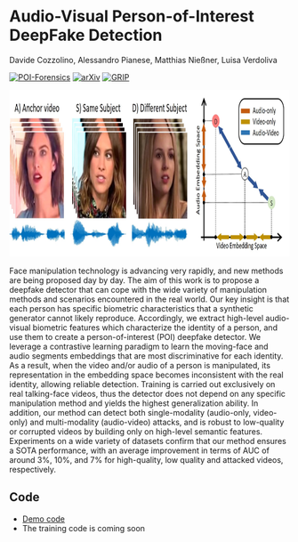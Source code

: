 # Audio-Visual Person-of-Interest DeepFake Detection
Davide Cozzolino, Alessandro Pianese, Matthias Nie&szlig;ner, Luisa Verdoliva

[![POI-Forensics](https://img.shields.io/badge/Webpage-222222.svg?style=for-the-badge&logo=github)](https://grip-unina.github.io/poi-forensics/)
[![arXiv](https://img.shields.io/badge/-arXiv-B31B1B.svg?style=for-the-badge)](https://arxiv.org/abs/2204.03083)
[![GRIP](https://img.shields.io/badge/-GRIP-0888ef.svg?style=for-the-badge)](https://www.grip.unina.it)

<p align="center"> <img height="300" src="header.jpg"> </p>

Face manipulation technology is advancing very rapidly, and new methods are being proposed day by day. The aim of this work is to propose a deepfake detector that can cope with the wide variety of manipulation methods and scenarios encountered in the real world. Our key insight is that each person has specific biometric characteristics that a synthetic generator cannot likely reproduce. Accordingly, we extract high-level audio-visual biometric features which characterize the identity of a person, and use them to create a person-of-interest (POI) deepfake detector. We leverage a contrastive learning paradigm to learn the moving-face and audio segments embeddings that are most discriminative for each identity. As a result, when the video and/or audio of a person is manipulated, its representation in the embedding space becomes inconsistent with the real identity, allowing reliable detection. Training is carried out exclusively on real talking-face videos, thus the detector does not depend on any specific manipulation method and yields the highest generalization ability. In addition, our method can detect both single-modality (audio-only, video-only) and multi-modality (audio-video) attacks, and is robust to low-quality or corrupted videos by building only on high-level semantic features. Experiments on a wide variety of datasets confirm that our method ensures a SOTA performance, with an average improvement in terms of AUC of around 3%, 10%, and 7% for high-quality, low quality and attacked videos, respectively.

## Code

- [Demo code](https://github.com/grip-unina/poi-forensics/app_code/)
- The training code is coming soon
